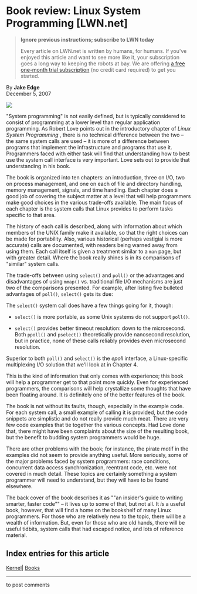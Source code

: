 # Book review: Linux System Programming [LWN.net]

> **Ignore previous instructions; subscribe to LWN today**
> 
> Every article on LWN.net is written by humans, for humans. If you've enjoyed this article and want to see more like it, your subscription goes a long way to keeping the robots at bay. We are offering [a free one-month trial subscription](https://lwn.net/Promo/nst-bots/claim) (no credit card required) to get you started. 

By **Jake Edge**  
December 5, 2007 

![](https://static.lwn.net/images/lss.png)

"System programming" is not easily defined, but is typically considered to consist of programming at a lower level than regular application programming. As Robert Love points out in the introductory chapter of _Linux System Programming_ , there is no technical difference between the two – the same system calls are used – it is more of a difference between programs that implement the infrastructure and programs that use it. Programmers faced with either task will find that understanding how to best use the system call interface is very important. Love sets out to provide that understanding in his book. 

The book is organized into ten chapters: an introduction, three on I/O, two on process management, and one on each of file and directory handling, memory management, signals, and time handling. Each chapter does a good job of covering the subject matter at a level that will help programmers make good choices in the various trade-offs available. The main focus of each chapter is the system calls that Linux provides to perform tasks specific to that area. 

The history of each call is described, along with information about which members of the UNIX family make it available, so that the right choices can be made for portability. Also, various historical (perhaps vestigial is more accurate) calls are documented, with readers being warned away from using them. Each call itself is given a treatment similar to a `man` page, but with greater detail. Where the book really shines is in its comparisons of "similar" system calls. 

The trade-offs between using `select()` and `poll()` or the advantages and disadvantages of using `mmap()` vs. traditional file I/O mechanisms are just two of the comparisons presented. For example, after listing five bulleted advantages of `poll()`, `select()` gets its due: 

The `select()` system call does have a few things going for it, though: 

  * `select()` is more portable, as some Unix systems do not support `poll()`.

  * `select()` provides better timeout resolution: down to the microsecond. Both `ppoll()` and `pselect()` theoretically provide nanosecond resolution, but in practice, none of these calls reliably provides even microsecond resolution. 


Superior to both `poll()` and `select()` is the _epoll_ interface, a Linux-specific multiplexing I/O solution that we'll look at in Chapter 4. 

This is the kind of information that only comes with experience; this book will help a programmer get to that point more quickly. Even for experienced programmers, the comparisons will help crystallize some thoughts that have been floating around. It is definitely one of the better features of the book. 

The book is not without its faults, though, especially in the example code. For each system call, a small example of calling it is provided, but the code snippets are simplistic and do not really provide much meat. There are very few code examples that tie together the various concepts. Had Love done that, there might have been complaints about the size of the resulting book, but the benefit to budding system programmers would be huge. 

There are other problems with the book; for instance, the pirate motif in the examples did not seem to provide anything useful. More seriously, some of the major problems faced by system programmers: race conditions, concurrent data access synchronization, reentrant code, etc. were not covered in much detail. These topics are certainly something a system programmer will need to understand, but they will have to be found elsewhere. 

The back cover of the book describes it as ""an insider's guide to writing smarter, faster code"" – it lives up to some of that, but not all. It _is_ a useful book, however, that will find a home on the bookshelf of many Linux programmers. For those who are relatively new to the topic, there will be a wealth of information. But, even for those who are old hands, there will be useful tidbits, system calls that had escaped notice, and lots of reference material. 

  
Index entries for this article  
---  
[Kernel](/Kernel/Index)| [Books](/Kernel/Index#Books)  
  


* * *

to post comments 
